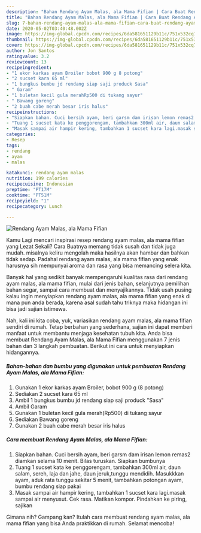 ```yaml
---
description: "Bahan Rendang Ayam Malas, ala Mama Fifian | Cara Buat Rendang Ayam Malas, ala Mama Fifian Yang Enak dan Simpel"
title: "Bahan Rendang Ayam Malas, ala Mama Fifian | Cara Buat Rendang Ayam Malas, ala Mama Fifian Yang Enak dan Simpel"
slug: 7-bahan-rendang-ayam-malas-ala-mama-fifian-cara-buat-rendang-ayam-malas-ala-mama-fifian-yang-enak-dan-simpel
date: 2020-05-02T03:40:48.002Z
image: https://img-global.cpcdn.com/recipes/6da581651129b11c/751x532cq70/rendang-ayam-malas-ala-mama-fifian-foto-resep-utama.jpg
thumbnail: https://img-global.cpcdn.com/recipes/6da581651129b11c/751x532cq70/rendang-ayam-malas-ala-mama-fifian-foto-resep-utama.jpg
cover: https://img-global.cpcdn.com/recipes/6da581651129b11c/751x532cq70/rendang-ayam-malas-ala-mama-fifian-foto-resep-utama.jpg
author: Jon Santos
ratingvalue: 3.2
reviewcount: 13
recipeingredient:
- "1 ekor karkas ayam Broiler bobot 900 g 8 potong"
- "2 sucset kara 65 ml"
- "1 bungkus bumbu jd rendang siap saji produck Sasa"
- " Garam"
- "1 buletan kecil gula merahRp500 di tukang sayur"
- " Bawang goreng"
- "2 buah cabe merah besar iris halus"
recipeinstructions:
- "Siapkan bahan. Cuci bersih ayam, beri garsm dam irisan lemon remas2 diamkan selama 10 menit. Bilas turuskan. Siapkan bumbunya"
- "Tuang 1 sucset kata ke penggorengam, tambahkan 300ml air, daun salam, sereh, laja dan jahe, daun jeruk,tunggu mendidih. Masukkkan ayam, aduk rata tunggu sekitar 5 menit, tambahkan potongan ayam, bumbu rendang siap pakai"
- "Masak sampai air hampir kering, tambahkan 1 sucset kara lagi.masak sampai air menyusut. Cek rasa. Matikan kompor. Pindahkan ke piring, sajikan"
categories:
- Resep
tags:
- rendang
- ayam
- malas

katakunci: rendang ayam malas 
nutrition: 199 calories
recipecuisine: Indonesian
preptime: "PT17M"
cooktime: "PT51M"
recipeyield: "1"
recipecategory: Lunch

---
```



![Rendang Ayam Malas, ala Mama Fifian](https://img-global.cpcdn.com/recipes/6da581651129b11c/751x532cq70/rendang-ayam-malas-ala-mama-fifian-foto-resep-utama.jpg)

Kamu Lagi mencari inspirasi resep rendang ayam malas, ala mama fifian yang Lezat Sekali? Cara Buatnya memang tidak susah dan tidak juga mudah. misalnya keliru mengolah maka hasilnya akan hambar dan bahkan tidak sedap. Padahal rendang ayam malas, ala mama fifian yang enak harusnya sih mempunyai aroma dan rasa yang bisa memancing selera kita.

Banyak hal yang sedikit banyak mempengaruhi kualitas rasa dari rendang ayam malas, ala mama fifian, mulai dari jenis bahan, selanjutnya pemilihan bahan segar, sampai cara membuat dan menyajikannya. Tidak usah pusing kalau ingin menyiapkan rendang ayam malas, ala mama fifian yang enak di mana pun anda berada, karena asal sudah tahu triknya maka hidangan ini bisa jadi sajian istimewa.




Nah, kali ini kita coba, yuk, variasikan rendang ayam malas, ala mama fifian sendiri di rumah. Tetap berbahan yang sederhana, sajian ini dapat memberi manfaat untuk membantu menjaga kesehatan tubuh kita. Anda bisa membuat Rendang Ayam Malas, ala Mama Fifian menggunakan 7 jenis bahan dan 3 langkah pembuatan. Berikut ini cara untuk menyiapkan hidangannya.

<!--inarticleads1-->

##### Bahan-bahan dan bumbu yang digunakan untuk pembuatan Rendang Ayam Malas, ala Mama Fifian:

1. Gunakan 1 ekor karkas ayam Broiler, bobot 900 g (8 potong)
1. Sediakan 2 sucset kara 65 ml
1. Ambil 1 bungkus bumbu jd rendang siap saji produck &#34;Sasa&#34;
1. Ambil  Garam
1. Gunakan 1 buletan kecil gula merah(Rp500) di tukang sayur
1. Sediakan  Bawang goreng
1. Gunakan 2 buah cabe merah besar iris halus




<!--inarticleads2-->

##### Cara membuat Rendang Ayam Malas, ala Mama Fifian:

1. Siapkan bahan. Cuci bersih ayam, beri garsm dam irisan lemon remas2 diamkan selama 10 menit. Bilas turuskan. Siapkan bumbunya
1. Tuang 1 sucset kata ke penggorengam, tambahkan 300ml air, daun salam, sereh, laja dan jahe, daun jeruk,tunggu mendidih. Masukkkan ayam, aduk rata tunggu sekitar 5 menit, tambahkan potongan ayam, bumbu rendang siap pakai
1. Masak sampai air hampir kering, tambahkan 1 sucset kara lagi.masak sampai air menyusut. Cek rasa. Matikan kompor. Pindahkan ke piring, sajikan




Gimana nih? Gampang kan? Itulah cara membuat rendang ayam malas, ala mama fifian yang bisa Anda praktikkan di rumah. Selamat mencoba!
